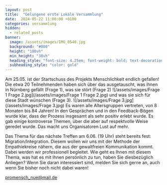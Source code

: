 ```yaml
---
layout: post
title:  "Gelungene erste Lokale Versammlung"
date:  2024-05-22 11:00:00 +0100
categories: versammlung
hidden:
  - related_posts
banner:
  image: /assets/images/IMG_0540.jpg
  background: "#000"
  height: "100vh"
  min_height: "38vh"
  heading_style: "font-size: 4.25em; font-weight: bold; text-decoration: underline"
  subheading_style: "color: gold"
---
```


Am 25.05. ist der Startschuss des Projekts Menschlichkeit endlich gefallen! Die etwa 20 
Teilnehmenden haben sich über das ausgetauscht, was ihnen in Nürnberg gefällt (Frage 1),
was sie stört (Frage 2)
![/assets/images/Frage 1 Frage 2.jpg](/assets/images/Frage 1 Frage 2.jpg)
und was sie sich für diese Stadt wünschen (Frage 3).
![/assets/images/Frage 3.jpg](/assets/images/Frage 3.jpg)
Es waren alle 
Altersgruppen vertreten, von 8 Monaten bis 84 Jahren! In den Gesprächen und in den Feedback-Bögen 
wurde klar, dass der Prozess insgesamt als sehr positiv erlebt wurde. Es gab einige kontroverse Themen, 
über die aber auf respektvolle Weise geredet wurde. Das macht uns Organisatoren Lust auf mehr.

Das Thema für das nächste Treffen am 6.06. (19 Uhr) steht bereits fest: Migration/Integration. 
Diesem wollen wir uns mit der Methode der Empathiekreise nähern, die aus der gewaltfreien Kommunikation kommt. 
Dabei werden wir professionell begleitet. Wie geht es Ihnen mit diesem Thema, was hat es mit Ihnen persönlich zu tun, 
haben Sie diesbezüglich Anliegen? Wenn Sie daran interessiert sind, melden Sie sich gerne an, auch wenn Sie bisher
noch nicht dabei waren!

promensch_nue@mail.de